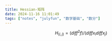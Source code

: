 ```yaml
---
title: Hessian-矩阵
date: 2024-11-16 11:01:49
tags: ["notes", "julyfun", "数学基础", "数分"]
---
```

$$H_(i, j) = (diff^2 f) / (diff x_i diff x_j)$$
